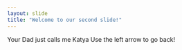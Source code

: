 ```yaml
---
layout: slide
title: "Welcome to our second slide!"
---
```

Your Dad just calls me Katya
Use the left arrow to go back!
